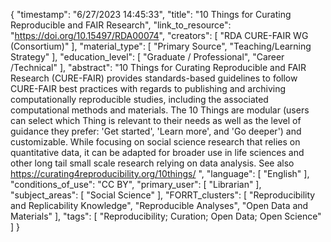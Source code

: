 {
    "timestamp": "6/27/2023 14:45:33",
    "title": "10 Things for Curating Reproducible and FAIR Research",
    "link_to_resource": "https://doi.org/10.15497/RDA00074",
    "creators": [
        "RDA CURE-FAIR WG (Consortium)"
    ],
    "material_type": [
        "Primary Source",
        "Teaching/Learning Strategy"
    ],
    "education_level": [
        "Graduate / Professional",
        "Career /Technical"
    ],
    "abstract": "10 Things for Curating Reproducible and FAIR Research (CURE-FAIR) provides standards-based guidelines to follow CURE-FAIR best practices with regards to publishing and archiving computationally reproducible studies, including the associated computational methods and materials. The 10 Things are modular (users can select which Thing is relevant to their needs as well as the level of guidance they prefer: 'Get started', 'Learn more', and 'Go deeper') and customizable. While focusing on social science research that relies on quantitative data, it can be adapted for broader use in life sciences and other long tail small scale research relying on data analysis. See also https://curating4reproducibility.org/10things/ ",
    "language": [
        "English"
    ],
    "conditions_of_use": "CC BY",
    "primary_user": [
        "Librarian"
    ],
    "subject_areas": [
        "Social Science"
    ],
    "FORRT_clusters": [
        "Reproducibility and Replicability Knowledge",
        "Reproducible Analyses",
        "Open Data and Materials"
    ],
    "tags": [
        "Reproducibility; Curation; Open Data; Open Science"
    ]
}